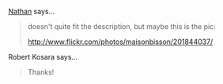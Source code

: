 <a href="http://flowingdata.com" rel="nofollow noopener" target="_blank">Nathan</a> says…
>	doesn't quite fit the description, but maybe this is the pic:
>	
>	http://www.flickr.com/photos/maisonbisson/201844037/

Robert Kosara says…
>	Thanks!
